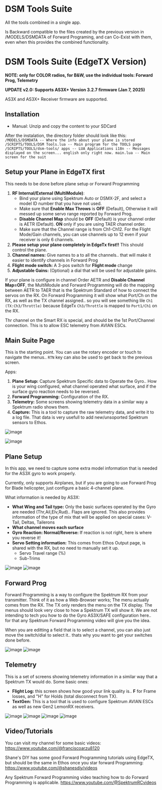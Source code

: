 
# DSM Tools Suite
All the tools combined in a single app.   

Is Backward compatible to the files created by the previous version in /MODELS/DSMDATA of Forward Programing, and can Co-Exist with them, even when this provides
the combined functionality.


# DSM Tools Suite (EdgeTX Version)

**NOTE: only for COLOR radios, for B&W, use the individual tools: Forward Prog, Telemetry**

**UPDATE v2.0: Supports AS3X+ Version 3.2.7 firmware   (Jan 7, 2025)**

AS3X and AS3X+ Receiver firmware are supported.

## Installation


* Manual: Unzip and copy the content to your SDCard

After the instalation, the directory folder should look like this:
<code>
  /MODELS/DSMDATA                -- Where the info about your plane is stored
  /SCRIPTS/TOOLS/DSM Tools.lua   -- Main program for the TOOLS page
  /SCRIPTS/TOOLS/dsm-tools/
                  apps        -- LUA Applications 
                  i18n        -- Messages displayed on the screen... english only right now.
                  main.lua    -- Main screen for the suit
</code>

## Setup your Plane in EdgeTX first

This needs to be done before plane setup or Forward Programming
1. **RF Internal/External (MultiModule)**:
    - Bind your plane using Spektrum Auto or DSMX-2F, and select a model ID number that you have not used.
    - Make sure that **Enable Max Throws** is **OFF** (Default), Otherwise it will messed up some servo range reported by Forward Prog.
    - **Disable Channel Map** should be **OFF** (Default) is your channel order is AETR (Default). **ON** only if you are using TAER channel order.
    - Make sure that the Channel range is from Ch1-Ch12. For the Flight Mode/Gain channels, you can use channels up to 12 even if your receiver is only 6 channels.
2. **Please setup your plane completely in EdgeTx first!!** This should control the plane.
3. **Channel names:** Give names to a to all the channels.. that will make it easier to identify channels in Forward Prog 
4. **Flight mode switch:** A 3-pos switch for **Flight mode** change
5. **Adjustable Gains:** (Optional) a dial that will be used for adjustable gains.

If your plane is configure in channel Order AETR and **Disable Channel Map=OFF**, the MultiModule and Forward Programming will do the mapping between AETR to TAER that is the Spektrum Standard of how to connect the servos on the RX. On Forward Programming it will show what Port/Ch on the RX, as well as the TX channel assigned.. so you will see something lile <code>Ch1 (TX:Ch3/Throttle)</code> because EdgeTx <code>Ch3/Throttle</code> is mapped to <code>Port1/Ch1</code> on the RX.

Thr channel on the Smart RX is special, and should be the 1st Port/Channel connection. This is to allow ESC telemetry from AVIAN ESCs.


## Main Suite Page

This is the starting point. You can use the rotary encoder or touch to navigate the menus.. <code>RTN</code> key can also be used to get back to the previous screen.

Apps:

1. **Plane Setup:** Capture Spektrum Specific data to Operate the Gyro.. How is your wing configured, what channel operated what surface, and if the surface gyro reaction needs to be reversed.
2. **Forward Programming:** Configuration of the RX.
3. **Telemetry:** Some screens showing telemetry data in a similar way a Spektrum radio shows them.
4. **Capture:** This is a tool to capture the raw telemetry data, and write it to a log file. That data is very usefull to add new/unsoported Spektrum sensors to Ethos. 

![image](https://github.com/user-attachments/assets/27d8cb21-c784-4139-9e8f-cb4f085beee3)

![image](https://github.com/user-attachments/assets/4596809b-97d9-48e4-aa6b-ceb2e7769715)


## Plane Setup
In this app, we need to capture some extra model information that is needed for the AS3X gyro to
work properly.  

Currently, only supports Airplanes, but if you are going to use Forward Prog for Blade helicopter, 
just configure a basic 4-channel plane.  

What information is needed by AS3X:
* **What Wing and Tail type:** Only the basic surfaces operated by the Gyro are needed (Thr,Ail,Elv,Rud).. Flaps are ignored. This also provides information of the type of mix that will be applied on special cases: V-Tail, Deltas, Tailerons
* **What channel moves each surface**
* **Gyro Reaction: Normal/Reverse:** If reaction is not right, here is where you reverse it!
* **Servo Setting information:**   This comes from Ethos Output page, is shared with the RX, but no need to manually set it up.
  * Servo Travel range (%)
  * Sub-Trims

![image](https://github.com/user-attachments/assets/a642302a-98fe-4755-a0ac-5ac63232ba95)
![image](https://github.com/user-attachments/assets/f6fb3f22-6e82-40eb-aae0-5004d5a67ec9)

## Forward Prog
Forward Programming is a way to configure the Spektrum RX from your transmitter. Think of it as how a Web-Browser works; The menu actually comes from the RX. The TX only renders the menu on the TX display. The menus should look very close to how a Spektrum TX will show it.  We are not intending to tech you how to do the Gyro AS3X/SAFE configuration here.. for that any Spektrum Forward Programming video will give you the idea.

When you are editting a field that is to select a channel, you can also just move the switch/dial to select it.. thats why you want to get your switches done before.

![image](https://github.com/user-attachments/assets/686fae9b-68a3-4273-81d6-569f18252e20)
![image](https://github.com/user-attachments/assets/b7290f69-fc74-4483-8980-003f83666fe3)


## Telemetry 

This is a set of screens showing telemetry information in a similar way that a Spektrum TX would do.
Some basic ones:

* **Flight Log:** this screen shows how good your link quality is.. **F** for Frame losses, and "H" for Holds (total disconnect from TX).
* **TextGen:**  This is a tool that is used to configure Spektrum AVIAN ESCs as well as new Gen2 LemonRX receivers.


![image](https://github.com/user-attachments/assets/e723c10f-1093-4fed-ac40-d1ca23381248)
![image](https://github.com/user-attachments/assets/1de92ca8-ea0d-41ea-aeb1-4690022170f4)
![image](https://github.com/user-attachments/assets/ab2bcc3b-1fbd-4629-8d96-2c5fe11d024b)
![image](https://github.com/user-attachments/assets/c8d9d45e-86d3-486c-acf0-bbe7e1b149c7)


## Video/Tutorials

You can visit my channel for some basic videos:  https://www.youtube.com/@franciscoarzu8120

Shane's DIY has some good Forward Programming tutorials using EdgeTX, but should be the same in Ethos once you star forward Programming:
https://www.youtube.com/@shanesdiy/videos

Any Spektrum Forward Programming video teaching how to do Forward Programming is applicable.  https://www.youtube.com/@SpektrumRCvideos







